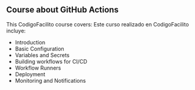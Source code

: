 ## Course about GitHub Actions

This CodigoFacilito course covers:
Este curso realizado en CodigoFacilito incluye:
- Introduction
- Basic Configuration
- Variables and Secrets
- Building workflows for CI/CD
- Workflow Runners
- Deployment
- Monitoring and Notifications

